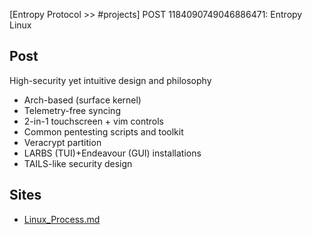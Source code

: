 [Entropy Protocol >> #projects] POST 1184090749046886471: Entropy Linux 

## Post
High-security yet intuitive design and philosophy

- Arch-based (surface kernel)
- Telemetry-free syncing 
- 2-in-1 touchscreen + vim controls 
- Common pentesting scripts and toolkit 
- Veracrypt partition
- LARBS (TUI)+Endeavour (GUI) installations 
- TAILS-like security design

## Sites
- [Linux_Process.md](https://cdn.discordapp.com/attachments/1184090749046886471/1188286544444932186/Linux_Process.md?ex=65b5a895&is=65a33395&hm=e4b7e4dc080b8430fee9d69631bbb0cd32611070cfd68a92c4bfa80031ccfbd8&)
